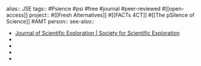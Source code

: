 alias:: JSE
tags:: #Psience #psi #free #journal #peer-reviewed #[[open-access]]
project:: #[[Fresh Alternatives]] #[[FACTs 4CT]] #[[The pSilence of Science]] #AMT 
person:: 
see-also::

- [Journal of Scientific Exploration | Society for Scientific Exploration](https://www.scientificexploration.org/journal)
-
-
-
-